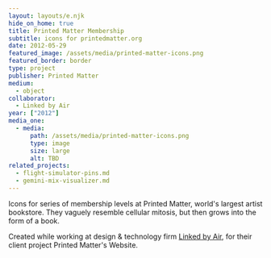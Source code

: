 ```yaml
---
layout: layouts/e.njk
hide_on_home: true
title: Printed Matter Membership
subtitle: icons for printedmatter.org
date: 2012-05-29
featured_image: /assets/media/printed-matter-icons.png
featured_border: border
type: project
publisher: Printed Matter
medium:
  - object
collaborator:
  - Linked by Air
year: ["2012"]
media_one:
  - media:
      path: /assets/media/printed-matter-icons.png
      type: image
      size: large
      alt: TBD
related_projects:
  - flight-simulator-pins.md
  - gemini-mix-visualizer.md
---
```


Icons for series of membership levels at Printed Matter, world's largest artist bookstore. They vaguely resemble cellular mitosis, but then grows into the form of a book.

Created while working at design & technology firm <a href="https://www.linkedbyair.net/">Linked by Air</a>, for their client project Printed Matter's Website.
